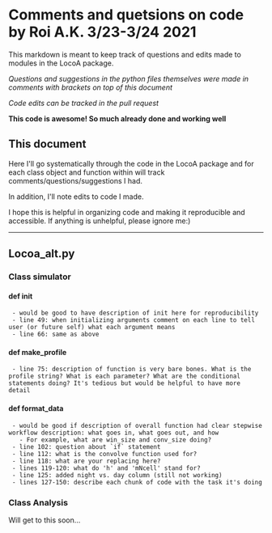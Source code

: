 # Comments and quetsions on code by Roi A.K. 3/23-3/24 2021

This markdown is meant to keep track of questions and edits made to modules in the LocoA package.

*Questions and suggestions in the python files themselves were made in comments with brackets on top of this document*

*Code edits can be tracked in the pull request*

**This code is awesome! So much already done and working well**

## This document

Here I'll go systematically through the code in the LocoA package and for each class object and function within will track comments/questions/suggestions I had. 

In addition, I'll note edits to code I made.  

I hope this is helpful in organizing code and making it reproducible and accessible. If anything is unhelpful, please ignore me:)

---

## Locoa_alt.py

### Class simulator 

#### def __init__ 
     - would be good to have description of init here for reproducibility
     - line 49: when initializing arguments comment on each line to tell user (or future self) what each argument means
     - line 66: same as above  

#### def make_profile
     - line 75: description of function is very bare bones. What is the profile string? What is each parameter? What are the conditional statements doing? It's tedious but would be helpful to have more detail 

#### def format_data
     - would be good if description of overall function had clear stepwise workflow description: what goes in, what goes out, and how
       - For example, what are win_size and conv_size doing? 
     - line 102: question about `if` statement
     - line 112: what is the convolve function used for?  
     - line 118: what are your replacing here?
     - lines 119-120: what do 'h' and 'mNcell' stand for?
     - line 125: added night vs. day column (still not working)
     - lines 127-150: describe each chunk of code with the task it's doing


### Class Analysis

Will get to this soon...